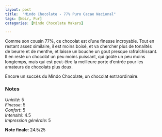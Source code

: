 ```yaml
---
layout: post
title:  "Mindo Chocolate - 77% Puro Cacao Nacional"
tags: [Noir, Pur] 
categories: [Mindo Chocolate Makers]

---
```



Comme son cousin 77%, ce chocolat est d’une finesse incroyable. Tout en restant assez similaire, il est moins boisé, et va chercher plus de tonalités de beurre et de menthe, et laisse un bouche un gout presque rafraîchissant. Il en reste un chocolat un peu moins puissant, qui goûte un peu moins longtemps, mais qui est peut-être la meilleure porte d’entrée pour les amateurs de chocolats plus doux.

Encore un succès du Mindo Chocolate, un chocolat extraordinaire.

### Notes

_Unicité_: 5  
_Finesse_: 5  
_Confort_: 5  
_Intensité_: 4.5  
_Impression générale_: 5

**Note finale**: 24.5/25